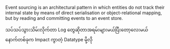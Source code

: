 Event sourcing is an architectural pattern in which entities do not track their internal state by means of direct serialisation or object-relational mapping, but by reading and committing events to an event store.

သပ်သပ်သွားသိမ်းလိုက်တာ Log တွေဆိုတာအရမ်းများမယ်ပြီးတော့လေးမယ်
နောက်တစ်ခုက Impact ကွာတဲ့ Datatype မို့လို